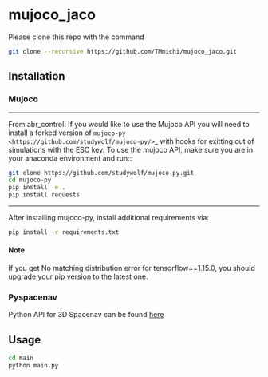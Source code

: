 # mujoco_jaco

Please clone this repo with the command

```bash
git clone --recursive https://github.com/TMmichi/mujoco_jaco.git
```

## Installation

### Mujoco

------
From abr_control:
If you would like to use the Mujoco API you will need to install a
forked version of `mujoco-py <https://github.com/studywolf/mujoco-py/>`_ with hooks for
exitting out of simulations with the ESC key. To use the mujoco API, make sure you are
in your anaconda environment and run::

```bash
git clone https://github.com/studywolf/mujoco-py.git
cd mujoco-py
pip install -e .
pip install requests
```

------
After installing mujoco-py, install additional requirements via:

```bash
pip install -r requirements.txt
```

#### Note

If you get No matching distribution error for tensorflow==1.15.0, you should upgrade your pip version to the latest one.

### Pyspacenav

Python API for 3D Spacenav can be found [here](https://github.com/mastersign/pyspacenav)

## Usage

```bash
cd main
python main.py
```

